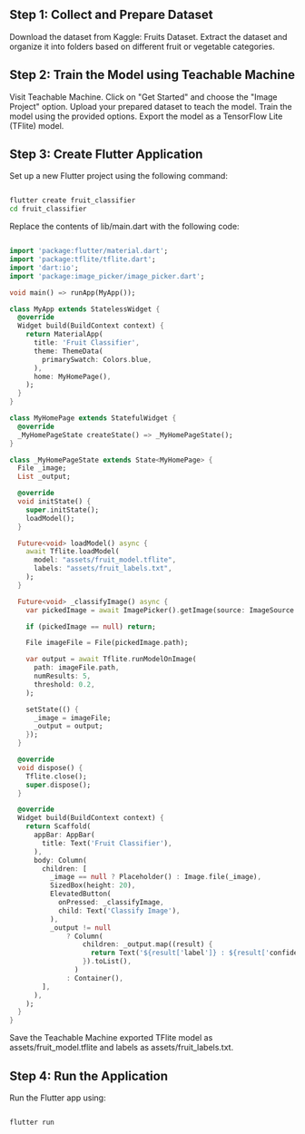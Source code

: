 ## Step 1: Collect and Prepare Dataset
Download the dataset from Kaggle: Fruits Dataset.
Extract the dataset and organize it into folders based on different fruit or vegetable categories.

## Step 2: Train the Model using Teachable Machine
Visit Teachable Machine.
Click on "Get Started" and choose the "Image Project" option.
Upload your prepared dataset to teach the model.
Train the model using the provided options.
Export the model as a TensorFlow Lite (TFlite) model.

## Step 3: Create Flutter Application
Set up a new Flutter project using the following command:

```bash

flutter create fruit_classifier
cd fruit_classifier
```

Replace the contents of lib/main.dart with the following code:
```dart

import 'package:flutter/material.dart';
import 'package:tflite/tflite.dart';
import 'dart:io';
import 'package:image_picker/image_picker.dart';

void main() => runApp(MyApp());

class MyApp extends StatelessWidget {
  @override
  Widget build(BuildContext context) {
    return MaterialApp(
      title: 'Fruit Classifier',
      theme: ThemeData(
        primarySwatch: Colors.blue,
      ),
      home: MyHomePage(),
    );
  }
}

class MyHomePage extends StatefulWidget {
  @override
  _MyHomePageState createState() => _MyHomePageState();
}

class _MyHomePageState extends State<MyHomePage> {
  File _image;
  List _output;

  @override
  void initState() {
    super.initState();
    loadModel();
  }

  Future<void> loadModel() async {
    await Tflite.loadModel(
      model: "assets/fruit_model.tflite",
      labels: "assets/fruit_labels.txt",
    );
  }

  Future<void> _classifyImage() async {
    var pickedImage = await ImagePicker().getImage(source: ImageSource.gallery);

    if (pickedImage == null) return;

    File imageFile = File(pickedImage.path);

    var output = await Tflite.runModelOnImage(
      path: imageFile.path,
      numResults: 5,
      threshold: 0.2,
    );

    setState(() {
      _image = imageFile;
      _output = output;
    });
  }

  @override
  void dispose() {
    Tflite.close();
    super.dispose();
  }

  @override
  Widget build(BuildContext context) {
    return Scaffold(
      appBar: AppBar(
        title: Text('Fruit Classifier'),
      ),
      body: Column(
        children: [
          _image == null ? Placeholder() : Image.file(_image),
          SizedBox(height: 20),
          ElevatedButton(
            onPressed: _classifyImage,
            child: Text('Classify Image'),
          ),
          _output != null
              ? Column(
                  children: _output.map((result) {
                    return Text('${result['label']} : ${result['confidence']}');
                  }).toList(),
                )
              : Container(),
        ],
      ),
    );
  }
}
```
Save the Teachable Machine exported TFlite model as assets/fruit_model.tflite and labels as assets/fruit_labels.txt.

## Step 4: Run the Application
Run the Flutter app using:

```bash

flutter run
```
